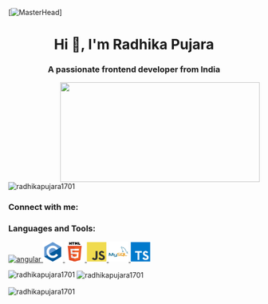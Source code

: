 [![MasterHead](https://cdn.dribbble.com/users/1233499/screenshots/3850691/web-development.gif)]
<h1 align="center">Hi 👋, I'm Radhika Pujara</h1>
<h3 align="center">A passionate frontend developer from India</h3>
<img align="right" height="200" width="400" src="https://cdn.dribbble.com/users/1732368/screenshots/6553872/web_developer.gif"><br>
<p align="left"> <img src="https://komarev.com/ghpvc/?username=radhikapujara1701&label=Profile%20views&color=0e75b6&style=flat" alt="radhikapujara1701" /> </p>

<h3 align="left">Connect with me:</h3>
<p align="left">
</p>

<h3 align="left">Languages and Tools:</h3>
<p align="left"> <a href="https://angular.io" target="_blank" rel="noreferrer"> <img src="https://angular.io/assets/images/logos/angular/angular.svg" alt="angular" width="40" height="40"/> </a> <a href="https://www.cprogramming.com/" target="_blank" rel="noreferrer"> <img src="https://raw.githubusercontent.com/devicons/devicon/master/icons/c/c-original.svg" alt="c" width="40" height="40"/> </a> <a href="https://www.w3.org/html/" target="_blank" rel="noreferrer"> <img src="https://raw.githubusercontent.com/devicons/devicon/master/icons/html5/html5-original-wordmark.svg" alt="html5" width="40" height="40"/> </a> <a href="https://developer.mozilla.org/en-US/docs/Web/JavaScript" target="_blank" rel="noreferrer"> <img src="https://raw.githubusercontent.com/devicons/devicon/master/icons/javascript/javascript-original.svg" alt="javascript" width="40" height="40"/> </a> <a href="https://www.mysql.com/" target="_blank" rel="noreferrer"> <img src="https://raw.githubusercontent.com/devicons/devicon/master/icons/mysql/mysql-original-wordmark.svg" alt="mysql" width="40" height="40"/> </a> <a href="https://www.typescriptlang.org/" target="_blank" rel="noreferrer"> <img src="https://raw.githubusercontent.com/devicons/devicon/master/icons/typescript/typescript-original.svg" alt="typescript" width="40" height="40"/> </a> </p>

<p><img align="left" src="https://github-readme-stats.vercel.app/api/top-langs?username=radhikapujara1701&show_icons=true&locale=en&layout=compact" alt="radhikapujara1701" /></p>

<p>&nbsp;<img align="center" src="https://github-readme-stats.vercel.app/api?username=radhikapujara1701&show_icons=true&locale=en" alt="radhikapujara1701" /></p>

<p><img align="center" src="https://github-readme-streak-stats.herokuapp.com/?user=radhikapujara1701&" alt="radhikapujara1701" /></p>
